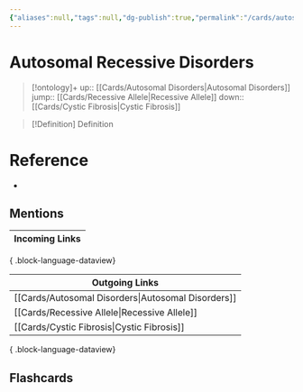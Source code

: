 ```yaml
---
{"aliases":null,"tags":null,"dg-publish":true,"permalink":"/cards/autosomal-recessive-disorders/","dgPassFrontmatter":true}
---
```


# Autosomal Recessive Disorders

> [!ontology]+
> up:: [[Cards/Autosomal Disorders\|Autosomal Disorders]]
> jump:: [[Cards/Recessive Allele\|Recessive Allele]]
> down:: [[Cards/Cystic Fibrosis\|Cystic Fibrosis]]

> [!Definition] Definition

# Reference

- 

## Mentions

| Incoming Links |
| -------------- |

{ .block-language-dataview}

| Outgoing Links                                        |
| ----------------------------------------------------- |
| [[Cards/Autosomal Disorders\|Autosomal Disorders]] |
| [[Cards/Recessive Allele\|Recessive Allele]]       |
| [[Cards/Cystic Fibrosis\|Cystic Fibrosis]]         |

{ .block-language-dataview}

## Flashcards